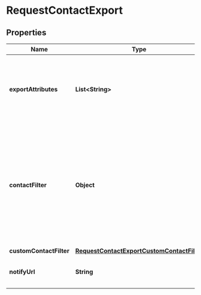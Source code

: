 
# RequestContactExport

## Properties
Name | Type | Description | Notes
------------ | ------------- | ------------- | -------------
**exportAttributes** | **List&lt;String&gt;** | List of all the attributes that you want to export. These attributes must be present in your contact database. For example, [&#39;fname&#39;, &#39;lname&#39;, &#39;email&#39;]. |  [optional]
**contactFilter** | **Object** | This attribute has been deprecated and will be removed by January 1st, 2021. Only one of the two filter options (contactFilter or customContactFilter) can be passed in the request. Set the filter for the contacts to be exported. For example, {&#39;blacklisted&#39;:true} will export all the blacklisted contacts.  |  [optional]
**customContactFilter** | [**RequestContactExportCustomContactFilter**](RequestContactExportCustomContactFilter.md) |  |  [optional]
**notifyUrl** | **String** | Webhook that will be called once the export process is finished |  [optional]



